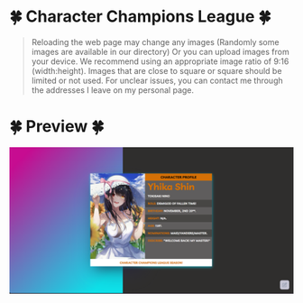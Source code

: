# 🍀 Character Champions League 🍀
> Reloading the web page may change any images (Randomly some images are available in our directory) Or you can upload images from your device. We recommend using an appropriate image ratio of 9:16 (width:height). Images that are close to square or square should be limited or not used. For unclear issues, you can contact me through the addresses I leave on my personal page.
# 🍀 Preview 🍀
<a align="right" href="https://nino.is-a.dev/" target="_blank">
    <img align="center" width="auto" src="https://raw.githubusercontent.com/TokisakiNinoVn/CharacterChampionsLeague/main/preview.png"/>
</a>

